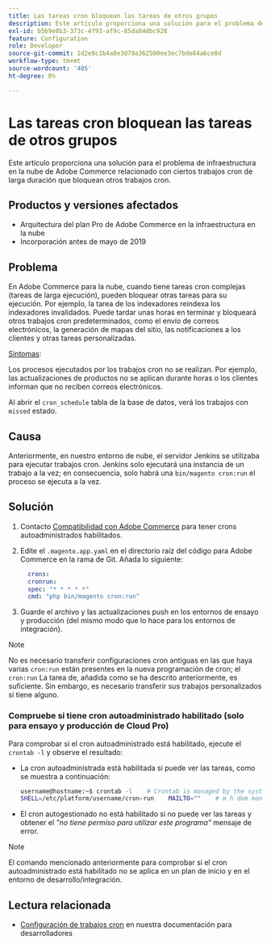 ```yaml
---
title: Las tareas cron bloquean las tareas de otros grupos
description: Este artículo proporciona una solución para el problema de infraestructura en la nube de Adobe Commerce relacionado con ciertos trabajos cron de larga duración que bloquean otros trabajos cron.
exl-id: b5b9e8b3-373c-4f93-af9c-85da84dbc928
feature: Configuration
role: Developer
source-git-commit: 1d2e0c1b4a8e3d79a362500ee3ec7bde84a6ce0d
workflow-type: tm+mt
source-wordcount: '405'
ht-degree: 0%

---
```


# Las tareas cron bloquean las tareas de otros grupos

Este artículo proporciona una solución para el problema de infraestructura en la nube de Adobe Commerce relacionado con ciertos trabajos cron de larga duración que bloquean otros trabajos cron.

## Productos y versiones afectados

* Arquitectura del plan Pro de Adobe Commerce en la infraestructura en la nube
* Incorporación antes de mayo de 2019

## Problema

En Adobe Commerce para la nube, cuando tiene tareas cron complejas (tareas de larga ejecución), pueden bloquear otras tareas para su ejecución. Por ejemplo, la tarea de los indexadores reindexa los indexadores invalidados. Puede tardar unas horas en terminar y bloqueará otros trabajos cron predeterminados, como el envío de correos electrónicos, la generación de mapas del sitio, las notificaciones a los clientes y otras tareas personalizadas.

<u>Síntomas</u>:

Los procesos ejecutados por los trabajos cron no se realizan. Por ejemplo, las actualizaciones de productos no se aplican durante horas o los clientes informan que no reciben correos electrónicos.

Al abrir el `cron_schedule` tabla de la base de datos, verá los trabajos con `missed` estado.

## Causa

Anteriormente, en nuestro entorno de nube, el servidor Jenkins se utilizaba para ejecutar trabajos cron. Jenkins solo ejecutará una instancia de un trabajo a la vez; en consecuencia, solo habrá una `bin/magento cron:run` el proceso se ejecuta a la vez.

## Solución

1. Contacto [Compatibilidad con Adobe Commerce](/help/help-center-guide/help-center/magento-help-center-user-guide.md#submit-ticket) para tener crons autoadministrados habilitados.
1. Edite el `.magento.app.yaml` en el directorio raíz del código para Adobe Commerce en la rama de Git. Añada lo siguiente:

   ```yaml
     crons:
     cronrun:
     spec: "* * * * *"
     cmd: "php bin/magento cron:run"
   ```

1. Guarde el archivo y las actualizaciones push en los entornos de ensayo y producción (del mismo modo que lo hace para los entornos de integración).

>[!NOTE]
>
>No es necesario transferir configuraciones cron antiguas en las que haya varias `cron:run` están presentes en la nueva programación de cron; el `cron:run` La tarea de, añadida como se ha descrito anteriormente, es suficiente. Sin embargo, es necesario transferir sus trabajos personalizados si tiene alguno.

### Compruebe si tiene cron autoadministrado habilitado (solo para ensayo y producción de Cloud Pro)

Para comprobar si el cron autoadministrado está habilitado, ejecute el `crontab -l` y observe el resultado:

* La cron autoadministrada está habilitada si puede ver las tareas, como se muestra a continuación:

  ```bash
  username@hostname:~$ crontab -l    # Crontab is managed by the system, attempts to edit it directly will fail.
  SHELL=/etc/platform/username/cron-run    MAILTO=""    # m h dom mon dow job_name    * * * * * cronrun
  ```

* El cron autogestionado no está habilitado si no puede ver las tareas y obtener el *&quot;no tiene permiso para utilizar este programa&quot;* mensaje de error.

>[!NOTE]
>
>El comando mencionado anteriormente para comprobar si el cron autoadministrado está habilitado no se aplica en un plan de inicio y en el entorno de desarrollo/integración.

## Lectura relacionada

* [Configuración de trabajos cron](https://devdocs.magento.com/guides/v2.3/cloud/configure/setup-cron-jobs.html) en nuestra documentación para desarrolladores
